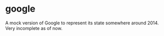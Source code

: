 # google

A mock version of Google to represent its state somewhere around 2014. Very incomplete as of now.
